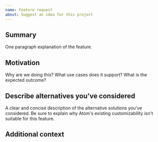 ```yaml
---
name: Feature request
about: Suggest an idea for this project
---
```


<!--

Have you read Superblock Studios's Code of Conduct? By filing an Issue, you are expected to comply with it, including treating everyone with respect: https://github.com/superblocksHQ/studio/blob/master/CODE_OF_CONDUCT.md

Do you want to ask a question? Are you looking for support? The Superblocks community is the best place for getting support: https://t.me/GetSuperblocks


-->

## Summary

One paragraph explanation of the feature.

## Motivation

Why are we doing this? What use cases does it support? What is the expected outcome?

## Describe alternatives you've considered

A clear and concise description of the alternative solutions you've considered. Be sure to explain why Atom's existing customizability isn't suitable for this feature.

## Additional context
